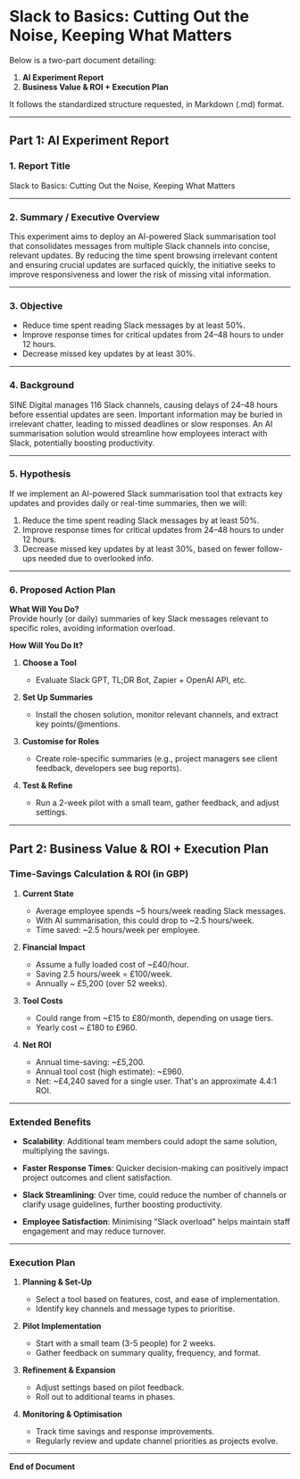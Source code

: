 # Slack to Basics: Cutting Out the Noise, Keeping What Matters

Below is a two-part document detailing:

1. **AI Experiment Report**
2. **Business Value & ROI + Execution Plan**

It follows the standardized structure requested, in Markdown (.md) format.

---

## Part 1: AI Experiment Report

### 1. Report Title

Slack to Basics: Cutting Out the Noise, Keeping What Matters

---

### 2. Summary / Executive Overview

This experiment aims to deploy an AI-powered Slack summarisation tool that consolidates messages from multiple Slack channels into concise, relevant updates. By reducing the time spent browsing irrelevant content and ensuring crucial updates are surfaced quickly, the initiative seeks to improve responsiveness and lower the risk of missing vital information.

---

### 3. Objective

- Reduce time spent reading Slack messages by at least 50%.
- Improve response times for critical updates from 24–48 hours to under 12 hours.
- Decrease missed key updates by at least 30%.

---

### 4. Background

SINE Digital manages 116 Slack channels, causing delays of 24–48 hours before essential updates are seen. Important information may be buried in irrelevant chatter, leading to missed deadlines or slow responses. An AI summarisation solution would streamline how employees interact with Slack, potentially boosting productivity.

---

### 5. Hypothesis

If we implement an AI-powered Slack summarisation tool that extracts key updates and provides daily or real-time summaries, then we will:

1. Reduce the time spent reading Slack messages by at least 50%.
2. Improve response times for critical updates from 24–48 hours to under 12 hours.
3. Decrease missed key updates by at least 30%, based on fewer follow-ups needed due to overlooked info.

---

### 6. Proposed Action Plan

**What Will You Do?**  
Provide hourly (or daily) summaries of key Slack messages relevant to specific roles, avoiding information overload.

**How Will You Do It?**

1. **Choose a Tool**

   - Evaluate Slack GPT, TL;DR Bot, Zapier + OpenAI API, etc.

2. **Set Up Summaries**

   - Install the chosen solution, monitor relevant channels, and extract key points/@mentions.

3. **Customise for Roles**

   - Create role-specific summaries (e.g., project managers see client feedback, developers see bug reports).

4. **Test & Refine**
   - Run a 2-week pilot with a small team, gather feedback, and adjust settings.

---

## Part 2: Business Value & ROI + Execution Plan

### Time-Savings Calculation & ROI (in GBP)

1. **Current State**

   - Average employee spends ~5 hours/week reading Slack messages.
   - With AI summarisation, this could drop to ~2.5 hours/week.
   - Time saved: ~2.5 hours/week per employee.

2. **Financial Impact**

   - Assume a fully loaded cost of ~£40/hour.
   - Saving 2.5 hours/week = £100/week.
   - Annually ~ £5,200 (over 52 weeks).

3. **Tool Costs**

   - Could range from ~£15 to £80/month, depending on usage tiers.
   - Yearly cost ~ £180 to £960.

4. **Net ROI**
   - Annual time-saving: ~£5,200.
   - Annual tool cost (high estimate): ~£960.
   - Net: ~£4,240 saved for a single user. That's an approximate 4.4:1 ROI.

---

### Extended Benefits

- **Scalability**: Additional team members could adopt the same solution, multiplying the savings.

- **Faster Response Times**: Quicker decision-making can positively impact project outcomes and client satisfaction.

- **Slack Streamlining**: Over time, could reduce the number of channels or clarify usage guidelines, further boosting productivity.

- **Employee Satisfaction**: Minimising "Slack overload" helps maintain staff engagement and may reduce turnover.

---

### Execution Plan

1. **Planning & Set-Up**

   - Select a tool based on features, cost, and ease of implementation.
   - Identify key channels and message types to prioritise.

2. **Pilot Implementation**

   - Start with a small team (3-5 people) for 2 weeks.
   - Gather feedback on summary quality, frequency, and format.

3. **Refinement & Expansion**

   - Adjust settings based on pilot feedback.
   - Roll out to additional teams in phases.

4. **Monitoring & Optimisation**
   - Track time savings and response improvements.
   - Regularly review and update channel priorities as projects evolve.

---

**End of Document**
